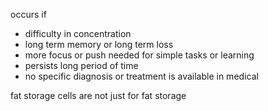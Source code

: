 occurs if 
- difficulty in concentration
- long term memory or long term loss
- more focus or push needed for simple tasks or learning
- persists long period of time 
- no specific diagnosis or treatment is available in medical

fat storage cells are not just for fat storage 